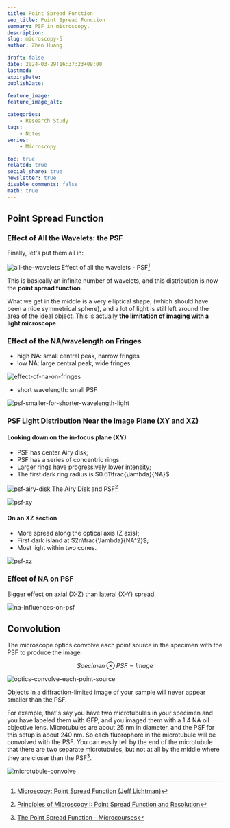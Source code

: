 ```yaml
---
title: Point Spread Function
seo_title: Point Spread Function
summary: PSF in microscopy.
description: 
slug: microscopy-5
author: Zhen Huang

draft: false
date: 2024-03-29T16:37:23+08:00
lastmod: 
expiryDate: 
publishDate: 

feature_image: 
feature_image_alt: 

categories:
    - Research Study
tags:
    - Notes
series:
    - Microscopy

toc: true
related: true
social_share: true
newsletter: true
disable_comments: false
math: true
---
```


## Point Spread Function

### Effect of All the Wavelets: the PSF

Finally, let's put them all in:

![all-the-wavelets](all-the-wavelets.png#small)
<span class="caption">Effect of all the wavelets - PSF[^1]</span>

This is basically an infinite number of wavelets, and this distribution is now the **point spread function**.

What we get in the middle is a very elliptical shape, (which should have been a nice symmetrical sphere), and a lot of light is still left around the area of the ideal object. This is actually **the limitation of imaging with a light microscope**.

### Effect of the NA/wavelength on Fringes

* high NA: small central peak, narrow fringes
* low NA: large central peak, wide fringes

![effect-of-na-on-fringes](effect-of-na-on-fringes.png#small)

* short wavelength: small PSF

![psf-smaller-for-shorter-wavelength-light](psf-smaller-for-shorter-wavelength-light.png#small)

### PSF Light Distribution Near the Image Plane (XY and XZ)

#### Looking down on the in-focus plane (XY)

* PSF has center Airy disk;
* PSF has a series of concentric rings.
* Larger rings have progressively lower intensity;
* The first dark ring radius is $0.61\frac{\lambda}{NA}$.

![psf-airy-disk](psf-airy-disk.png#small)
<span class="caption">The Airy Disk and PSF[^2]</span>

![psf-xy](psf-xy.png#small)

#### On an XZ section

* More spread along the optical axis (Z axis);
* First dark island at $2n\frac{\lambda}{NA^2}$;
* Most light within two cones.

![psf-xz](psf-xz.png#small)

### Effect of NA on PSF

Bigger effect on axial (X-Z) than lateral (X-Y) spread.

![na-influences-on-psf](na-influences-on-psf.png#small)

## Convolution

The microscope optics convolve each point source in the specimen with the PSF to produce the image.

$$
Specimen \otimes PSF = Image
$$

![optics-convolve-each-point-source](optics-convolve-each-point-source.png#small)

Objects in a diffraction-limited image of your sample will never appear smaller than the PSF.

For example, that's say you have two microtubules in your specimen and you have labeled them with GFP, and you imaged them with a 1.4 NA oil objective lens. Microtubules are about 25 nm in diameter, and the PSF for this setup is about 240 nm. So each fluorophore in the microtubule will be convolved with the PSF. You can easily tell by the end of the microtubule that there are two separate microtubules, but not at all by the middle where they are closer than the PSF[^3].

![microtubule-convolve](microtubule-convolve.png#small)

[^1]: [Microscopy: Point Spread Function (Jeff Lichtman)](https://www.youtube.com/watch?v=JQy94K94nL0)
[^2]: [Principles of Microscopy I: Point Spread Function and Resolution](https://indico.ictp.it/event/8007/session/17/contribution/88/material/slides/0.pdf)
[^3]: [The Point Spread Function - Microcourses](https://www.youtube.com/watch?v=Tkc_GOCjx7E)